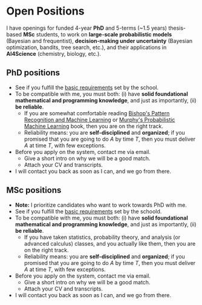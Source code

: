 # Open Positions

I have openings for funded 4-year **PhD** and 5-terms (~1.5 years) thesis-based **MSc** students, to work on **large-scale probabilistic models** (Bayesian and frequentist), **decision-making under uncertainty** (Bayesian optimization, bandits, tree search, etc.), and their applications in **AI4Science** (chemistry, biology, etc.).

## PhD positions

- See if you fulfill the [basic requirements](https://grad.uwo.ca/admissions/programs/program.cfm?p=38) set by the school.
- To be compatible with me, you must both: (i) have **solid foundational mathematical and programming knowledge**, and just as importantly, (ii) **be reliable**.
  - If you are somewhat comfortable reading [Bishop's Pattern Recognition and Machine Learning](https://www.microsoft.com/en-us/research/uploads/prod/2006/01/Bishop-Pattern-Recognition-and-Machine-Learning-2006.pdf) or [Murphy's Probabilistic Machine Learning](https://probml.github.io/pml-book/book1.html) book, then you are on the right track.
  - Reliability means: you are **self-disciplined** and **organized**; if you promised that you are going to do $A$ by time $T$, then you must deliver $A$ at time $T$, with few exceptions.
- Before you apply on the system, contact me via email.
  - Give a short intro on why we will be a good match.
  - Attach your CV and transcripts.
- I will contact you back as soon as I can, and we go from there.

## MSc positions

- **Note:** I prioritize candidates who want to work towards PhD with me.
- See if you fulfill the [basic requirements](https://grad.uwo.ca/admissions/programs/program.cfm?p=37) set by the schoold.
- To be compatible with me, you must both: (i) have **solid foundational mathematical and programming knowledge**, and just as importantly, (ii) **be reliable**.
  - If you have taken statistics, probability theory, and analysis (or advanced calculus) classes, and you actually like them, then you are on the right track.
  - Reliability means: you are **self-disciplined** and **organized**; if you promised that you are going to do $A$ by time $T$, then you must deliver $A$ at time $T$, with few exceptions.
- Before you apply on the system, contact me via email.
  - Give a short intro on why we will be a good match.
  - Attach your CV and transcripts.
- I will contact you back as soon as I can, and we go from there.

